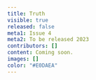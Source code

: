 ```yaml
---
title: Truth
visible: true
released: false
meta1: Issue 4
meta2: To be released 2023
contributors: []
content: Coming soon.
images: []
color: "#E0DAEA"
---
```

